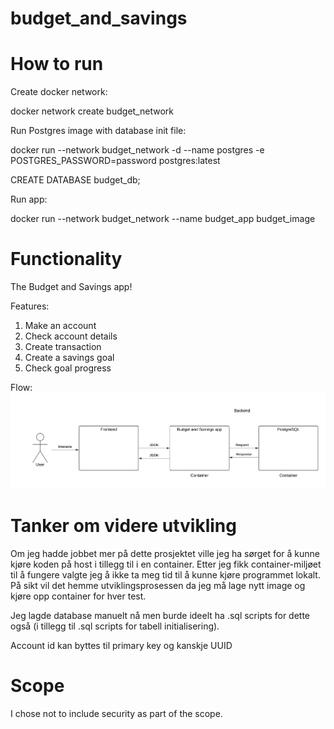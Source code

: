 # budget_and_savings

# How to run
Create docker network:

docker network create budget_network

Run Postgres image with database init file:

docker run --network budget_network -d --name postgres -e POSTGRES_PASSWORD=password postgres:latest

CREATE DATABASE budget_db;


Run app:

docker run --network budget_network --name budget_app budget_image

# Functionality
The Budget and Savings app!

Features:

1. Make an account
2. Check account details
3. Create transaction
4. Create a savings goal
5. Check goal progress

Flow:
![img not found](./diagram_budget_and_savings.png)


# Tanker om videre utvikling
Om jeg hadde jobbet mer på dette prosjektet ville jeg ha sørget for å kunne kjøre koden på host i tillegg til i en container. Etter jeg fikk container-miljøet til å fungere valgte jeg å ikke ta meg tid til å kunne kjøre programmet lokalt. På sikt vil det hemme utviklingsprosessen da jeg må lage nytt image og kjøre opp container for hver test.

Jeg lagde database manuelt nå men burde ideelt ha .sql scripts for dette også (i tillegg til .sql scripts for tabell initialisering).


Account id kan byttes til primary key og kanskje UUID

# Scope
I chose not to include security as part of the scope.

